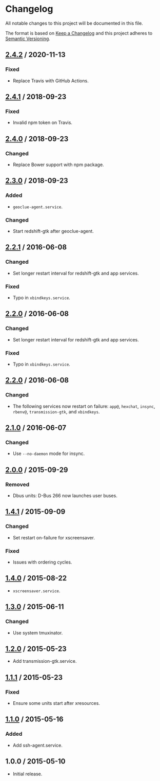 # Changelog

All notable changes to this project will be documented in this file.

The format is based on [Keep a Changelog](https://keepachangelog.com/)
and this project adheres to [Semantic Versioning](https://semver.org/).

## [2.4.2] / 2020-11-13

### Fixed

- Replace Travis with GitHub Actions.

## [2.4.1] / 2018-09-23

### Fixed

- Invalid npm token on Travis.

## [2.4.0] / 2018-09-23

### Changed

- Replace Bower support with npm package.

## [2.3.0] / 2018-09-23

### Added

- `geoclue-agent.service`.

### Changed

- Start redshift-gtk after geoclue-agent.

## [2.2.1] / 2016-06-08

### Changed

- Set longer restart interval for redshift-gtk and app services.

### Fixed

- Typo in `xbindkeys.service`.

## [2.2.0] / 2016-06-08

### Changed

- Set longer restart interval for redshift-gtk and app services.

### Fixed

- Typo in `xbindkeys.service`.

## [2.2.0] / 2016-06-08

### Changed

- The following services now restart on failure:
  `app@`, `hexchat`, `insync`, `rbenv@`, `transmission-gtk`, and `xbindkeys`.

## [2.1.0] / 2016-06-07

### Changed

- Use `--no-daemon` mode for insync.

## [2.0.0] / 2015-09-29

### Removed

- Dbus units: D-Bus 266 now launches user buses.

## [1.4.1] / 2015-09-09

### Changed

- Set restart on-failure for xscreensaver.

### Fixed

- Issues with ordering cycles.

## [1.4.0] / 2015-08-22

- `xscreensaver.service`.

## [1.3.0] / 2015-06-11

### Changed

- Use system tmuxinator.

## [1.2.0] / 2015-05-23

- Add transmission-gtk.service.

## [1.1.1] / 2015-05-23

### Fixed

- Ensure some units start after xresources.

## [1.1.0] / 2015-05-16

### Added

- Add ssh-agent.service.

## 1.0.0 / 2015-05-10

- Initial release.

[Unreleased]: https://github.com/rxrc/systemd-user-units/compare/v2.4.2...HEAD
[2.4.2]: https://github.com/rxrc/systemd-user-units/compare/v2.4.1...v2.4.2
[2.4.1]: https://github.com/rxrc/systemd-user-units/compare/v2.4.0...v2.4.1
[2.4.0]: https://github.com/rxrc/systemd-user-units/compare/v2.3.0...v2.4.0
[2.3.0]: https://github.com/rxrc/systemd-user-units/compare/v2.2.1...v2.3.0
[2.2.1]: https://github.com/rxrc/systemd-user-units/compare/v2.2.0...v2.2.1
[2.2.0]: https://github.com/rxrc/systemd-user-units/compare/v2.1.0...v2.2.0
[2.1.0]: https://github.com/rxrc/systemd-user-units/compare/v2.0.0...v2.1.0
[2.0.0]: https://github.com/rxrc/systemd-user-units/compare/v1.4.1...v2.0.0
[1.4.1]: https://github.com/rxrc/systemd-user-units/compare/v1.4.0...v1.4.1
[1.4.0]: https://github.com/rxrc/systemd-user-units/compare/v1.3.0...v1.4.0
[1.3.0]: https://github.com/rxrc/systemd-user-units/compare/v1.2.0...v1.3.0
[1.2.0]: https://github.com/rxrc/systemd-user-units/compare/v1.1.1...v1.2.0
[1.1.1]: https://github.com/rxrc/systemd-user-units/compare/v1.1.0...v1.1.1
[1.1.0]: https://github.com/rxrc/systemd-user-units/compare/v1.0.0...v1.1.0
